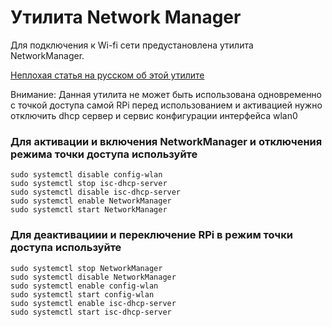 # Утилита Network Manager

Для подключения к Wi-fi сети предустановлена утилита NetworkManager.

[Неплохая статья на русском об этой утилите](https://losst.ru/upravlenie-networkmanager-iz-konsoli)

Внимание: Данная утилита не может быть использована одновременно с точкой доступа самой RPi перед использованием и активацией нужно отключить dhcp сервер и сервис конфигурации интерфейса wlan0

### Для активации и включения NetworkManager и отключения режима точки доступа используйте
```
sudo systemctl disable config-wlan
sudo systemctl stop isc-dhcp-server
sudo systemctl disable isc-dhcp-server
sudo systemctl enable NetworkManager
sudo systemctl start NetworkManager
```

### Для деактивациии и переключение RPi в режим точки доступа используйте
```
sudo systemctl stop NetworkManager
sudo systemctl disable NetworkManager
sudo systemctl enable config-wlan
sudo systemctl start config-wlan
sudo systemctl enable isc-dhcp-server
sudo systemctl start isc-dhcp-server
```
